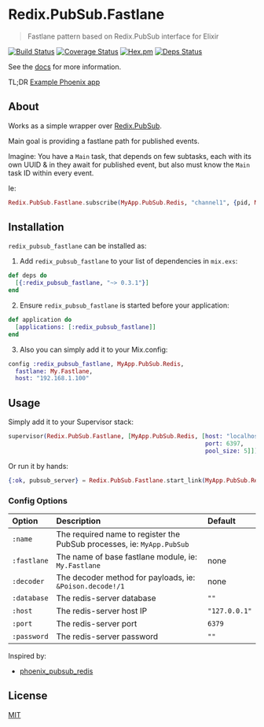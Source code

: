 # Redix.PubSub.Fastlane

> Fastlane pattern based on Redix.PubSub interface for Elixir

[![Build Status](https://travis-ci.org/cnsa/redix_pubsub_fastlane.svg?branch=master)](https://travis-ci.org/cnsa/redix_pubsub_fastlane)
[![Coverage Status](https://coveralls.io/repos/github/cnsa/redix_pubsub_fastlane/badge.svg?branch=master)](https://coveralls.io/github/cnsa/redix_pubsub_fastlane?branch=master)
[![Hex.pm](https://img.shields.io/hexpm/v/redix_pubsub_fastlane.svg?maxAge=2592000)](https://hex.pm/packages/redix_pubsub_fastlane)
[![Deps Status](https://beta.hexfaktor.org/badge/prod/github/merqlove/redix_pubsub_fastlane.svg)](https://beta.hexfaktor.org/github/merqlove/redix_pubsub_fastlane)

See the [docs](https://hexdocs.pm/redix_pubsub_fastlane/) for more information.

TL;DR [Example Phoenix app](https://github.com/merqlove/elixir-docker-compose)

## About

Works as a simple wrapper over [Redix.PubSub](https://hexdocs.pm/redix_pubsub/).

Main goal is providing a fastlane path for published events.

Imagine: You have a `Main` task, that depends on few subtasks, each with its own UUID & in they await for published event, but also must know  the `Main` task ID within every event.

Ie:

```elixir
Redix.PubSub.Fastlane.subscribe(MyApp.PubSub.Redis, "channel1", {pid, My.Fastlane, ["some_id"]})
```

## Installation

`redix_pubsub_fastlane` can be installed as:

1. Add `redix_pubsub_fastlane` to your list of dependencies in `mix.exs`:

  ```elixir
  def deps do
    [{:redix_pubsub_fastlane, "~> 0.3.1"}]
  end
  ```

2. Ensure `redix_pubsub_fastlane` is started before your application:

  ```elixir
  def application do
    [applications: [:redix_pubsub_fastlane]]
  end
```

3. Also you can simply add it to your Mix.config:

  ```elixir
  config :redix_pubsub_fastlane, MyApp.PubSub.Redis,
    fastlane: My.Fastlane,
    host: "192.168.1.100"

  ```

## Usage

Simply add it to your Supervisor stack:

```elixir
supervisor(Redix.PubSub.Fastlane, [MyApp.PubSub.Redis, [host: "localhost",
                                                        port: 6397,
                                                        pool_size: 5]])
```

Or run it by hands:

```elixir
{:ok, pubsub_server} = Redix.PubSub.Fastlane.start_link(MyApp.PubSub.Redis)
```

### Config Options

Option       | Description                                                            | Default        |
:----------- | :--------------------------------------------------------------------- | :------------- |
`:name`      | The required name to register the PubSub processes, ie: `MyApp.PubSub` |                |
`:fastlane`  | The name of base fastlane module, ie: `My.Fastlane`                    | none           |
`:decoder`   | The decoder method for payloads, ie: `&Poison.decode!/1`               | none           |
`:database`  | The redis-server database                                              | `""`           |
`:host`      | The redis-server host IP                                               | `"127.0.0.1"`  |
`:port`      | The redis-server port                                                  | `6379`         |
`:password`  | The redis-server password                                              | `""`           |


Inspired by:

- [phoenix_pubsub_redis](https://github.com/phoenixframework/phoenix_pubsub_redis)

## License

[MIT](LICENSE.txt)
